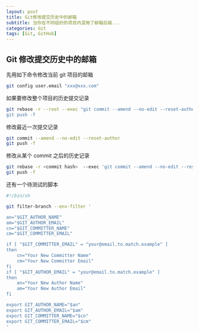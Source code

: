 ```yaml
---
layout: post
title: Git修改提交历史中的邮箱
subtitle: 当你在不同组织的项目内混用了邮箱后缀...
categories: Git
tags: [Git, GitHub]
---
```


## Git 修改提交历史中的邮箱

先用如下命令修改当前 git 项目的邮箱

```bash
git config user.email "xxx@xxx.com"
```

如果要修改整个项目的历史提交记录

```bash
git rebase -r --root --exec "git commit --amend --no-edit --reset-author
git push -f
```

修改最近一次提交记录

```bash
git commit --amend --no-edit --reset-author
git push -f
```

修改从某个 commit 之后的历史记录

```bash
git rebase -r <commit hash>  --exec 'git commit --amend --no-edit --reset-author'
git push -f
```

还有一个待测试的脚本

```bash
#!/bin/sh

git filter-branch --env-filter '

an="$GIT_AUTHOR_NAME"
am="$GIT_AUTHOR_EMAIL"
cn="$GIT_COMMITTER_NAME"
cm="$GIT_COMMITTER_EMAIL"

if [ "$GIT_COMMITTER_EMAIL" = "your@email.to.match.example" ]
then
    cn="Your New Committer Name"
    cm="Your New Committer Email"
fi
if [ "$GIT_AUTHOR_EMAIL" = "your@email.to.match.example" ]
then
    an="Your New Author Name"
    am="Your New Author Email"
fi

export GIT_AUTHOR_NAME="$an"
export GIT_AUTHOR_EMAIL="$am"
export GIT_COMMITTER_NAME="$cn"
export GIT_COMMITTER_EMAIL="$cm"
'

```

